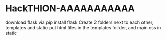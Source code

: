 # HackTHION-AAAAAAAAAAA
download flask via pip install flask
Create 2 folders next to each other, templates and static
put html files in the templates foilder, and main.css in static
